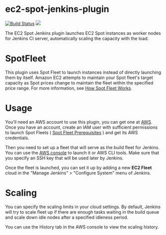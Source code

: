 # ec2-spot-jenkins-plugin

[![Build Status](https://ci.jenkins.io/buildStatus/icon?job=Plugins/ec2-fleet-plugin/master)](https://ci.jenkins.io/blue/organizations/jenkins/Plugins%2Fec2-fleet-plugin/activity) [![](https://img.shields.io/jenkins/plugin/v/ec2-fleet.svg)](https://github.com/jenkinsci/ec2-fleet-plugin/releases)

The EC2 Spot Jenkins plugin launches EC2 Spot instances as worker nodes for Jenkins CI server, 
automatically scaling the capacity with the load. 

# SpotFleet
This plugin uses Spot Fleet to launch instances instead of directly launching them by itself. 
Amazon EC2 attempts to maintain your Spot fleet's target capacity as Spot prices change to maintain
the fleet within the specified price range. For more information, see 
[How Spot Fleet Works](http://docs.aws.amazon.com/AWSEC2/latest/UserGuide/spot-fleet.html).

# Usage
You'll need an AWS account to use this plugin, you can get one at [AWS]( http://aws.amazon.com/ec2/ "AWS"). 
Once you have an account, create an IAM user with sufficient permissions to launch Spot Fleets ( 
[Spot Fleet Prerequisites](http://docs.aws.amazon.com/AWSEC2/latest/UserGuide/spot-fleet-requests.html#spot-fleet-prerequisites 
"Spot Fleet Prerequisites") ) and get its AWS credentials.

Then you need to set up a fleet that will serve as the build fleet for Jenkins. You can use the 
[AWS console]( http://docs.aws.amazon.com/AWSEC2/latest/UserGuide/spot-fleet-requests.html#create-spot-fleet )
to launch it or AWS CLI tools. Make sure that you specify an SSH key that will be used later by Jenkins.

Once the fleet is launched, you can set it up by adding a new **EC2 Fleet** cloud in the 
"Manage Jenkins" > "Configure System" menu of Jenkins.

# Scaling
You can specify the scaling limits in your cloud settings. By default, Jenkins will try to scale fleet up
if there are enough tasks waiting in the build queue and scale down idle nodes after a specified idleness period.

You can use the History tab in the AWS console to view the scaling history. 

